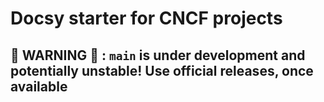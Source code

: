 # Docsy starter for CNCF projects

## 🚧 WARNING 🚧 : `main` is under development and potentially unstable! Use official releases, once available
